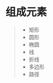 # 组成元素
>- <rect> 矩形
>- <circle> 圆形
>- <ellipse> 椭圆
>- <line> 线
>- <polyline> 折线
>- <ploygon> 多边形
>- <path> 路径